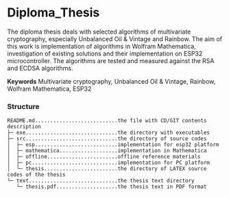 # Diploma_Thesis
The diploma thesis deals with selected algorithms of multivariate cryptography,
especially Unbalanced Oil & Vintage and Rainbow. The aim of this
work is implementation of algorithms in Wolfram Mathematica, investigation
of existing solutions and their implementation on ESP32 microcontroller. The
algorithms are tested and measured against the RSA and ECDSA algorithms.  

**Keywords** Multivariate cryptography, Unbalanced Oil & Vintage, Rainbow,
Wolfram Mathematica, ESP32  

### Structure
```
README.md...........................the file with CD/GIT contents description  
├─ exe..............................the directory with executables  
├─ src..............................the directory of source codes  
│  ├─ esp...........................implementation for esp32 platform  
│  ├─ mathematica...................implementation in Mathematica  
│  ├─ offline.......................offline reference materials  
│  ├─ pc............................implementation for PC platform  
│  └─ thesis........................the directory of LATEX source codes of the thesis  
└─ text.............................the thesis text directory  
   └─ thesis.pdf....................the thesis text in PDF format  
```
